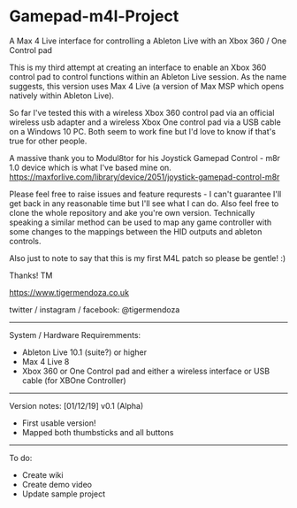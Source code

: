 # Gamepad-m4l-Project
A Max 4 Live interface for controlling a Ableton Live with an Xbox 360 / One Control pad

This is my third attempt at creating an interface to enable an Xbox 360 control pad to control functions within an Ableton Live session. As the name suggests, this version uses Max 4 Live (a version of Max MSP which opens natively within Ableton Live).

So far I've tested this with a wireless Xbox 360 control pad via an official wireless usb adapter and a wireless Xbox One control pad via a USB cable on a Windows 10 PC. Both seem to work fine but I'd love to know if that's true for other people.

A massive thank you to Modul8tor for his Joystick Gamepad Control - m8r 1.0 device which is what I've based mine on. https://maxforlive.com/library/device/2051/joystick-gamepad-control-m8r

Please feel free to raise issues and feature requrests - I can't guarantee I'll get back in any reasonable time but I'll see what I can do. Also feel free to clone the whole repository and ake you're own version. Technically speaking a similar method can be used to map any game controller with some changes to the mappings between the HID outputs and ableton controls.  

Also just to note to say that this is my first M4L patch so please be gentle! :)

Thanks!
TM

https://www.tigermendoza.co.uk

twitter / instagram / facebook: @tigermendoza

----------------
System / Hardware Requiremments:
- Ableton Live 10.1 (suite?) or higher
- Max 4 Live 8
- Xbox 360 or One Control pad and either a wireless interface or USB cable (for XBOne Controller) 

----------------

Version notes:
[01/12/19] v0.1 (Alpha)
- First usable version!
- Mapped both thumbsticks and all buttons

----------------
To do:
- Create wiki
- Create demo video
- Update sample project

